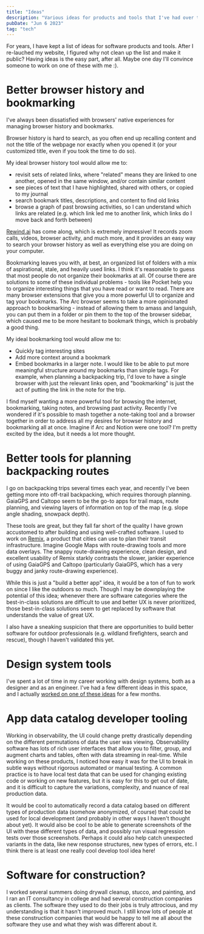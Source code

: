 ```yaml
---
title: "Ideas"
description: "Various ideas for products and tools that I've had over the years"
pubDate: "Jun 6 2023"
tag: "tech"
---
```


For years, I have kept a list of ideas for software products and tools. After I re-lauched my website, I figured why not clean up the list and make it public? Having ideas is the easy part, after all. Maybe one day I'll convince someone to work on one of these with me :).

# Better browser history and bookmarking

I've always been dissatisfied with browsers' native experiences for managing browser history and bookmarks.

Browser history is hard to search, as you often end up recalling content and not the title of the webpage nor exactly when you opened it (or your customized title, even if you took the time to do so).

My ideal browser history tool would allow me to:

- revisit sets of related links, where "related" means they are linked to one another, opened in the same window, and/or contain similar content
- see pieces of text that I have highlighted, shared with others, or copied to my journal
- search bookmark titles, descriptions, and content to find old links
- browse a graph of past browsing activities, so I can understand which links are related (e.g. which link led me to another link, which links do I move back and forth between)

[Rewind.ai](http://Rewind.ai) has come along, which is extremely impressive! It records zoom calls, videos, browser activity, and much more, and it provides an easy way to search your browser history as well as everything else you are doing on your computer.

Bookmarking leaves you with, at best, an organized list of folders with a mix of aspirational, stale, and heavily used links. I think it's reasonable to guess that most people do not organize their bookmarks at all. Of course there are solutions to some of these individual problems - tools like Pocket help you to organize interesting things that you have read or want to read. There are many browser extensions that give you a more powerful UI to organize and tag your bookmarks. The Arc browser seems to take a more opinionated approach to bookmarking - instead of allowing them to amass and languish, you can put them in a folder or pin them to the top of the browser sidebar, which caused me to be more hesitant to bookmark things, which is probably a good thing.

My ideal bookmarking tool would allow me to:

- Quickly tag interesting sites
- Add more context around a bookmark
- Embed bookmarks in a larger note. I would like to be able to put more meaningful structure around my bookmarks than simple tags. For example, when planning a backpacking trip, I'd love to have a single browser with just the relevant links open, and "bookmarking" is just the act of putting the link in the note for the trip.

I find myself wanting a more powerful tool for browsing the internet, bookmarking, taking notes, and browsing past activity. Recently I've wondered if it's possible to mash together a note-taking tool and a browser together in order to address all my desires for browser history and bookmarking all at once. Imagine if Arc and Notion were one tool? I'm pretty excited by the idea, but it needs a lot more thought.

# Better tools for planning backpacking routes

I go on backpacking trips several times each year, and recently I've been getting more into off-trail backpacking, which requires thorough planning. GaiaGPS and Caltopo seem to be the go-to apps for trail maps, route planning, and viewing layers of information on top of the map (e.g. slope angle shading, snowpack depth).

These tools are great, but they fall far short of the quality I have grown accustomed to after building and using well-crafted software. I used to work on [Remix](https://www.remix.com/), a product that cities can use to plan their transit infrastructure. Imagine Google Maps with route-drawing tools and more data overlays. The snappy route-drawing experience, clean design, and excellent usability of Remix starkly contrasts the slower, jankier experience of using GaiaGPS and Caltopo (particularly GaiaGPS, which has a very buggy and janky route-drawing experience).

While this is just a "build a better app" idea, it would be a ton of fun to work on since I like the outdoors so much. Though I may be downplaying the potential of this idea; whenever there are software categories where the best-in-class solutions are difficult to use and better UX is never prioritized, those best-in-class solutions seem to get replaced by software that understands the value of great UX.

I also have a sneaking suspicion that there are opportunities to build better software for outdoor professionals (e.g. wildland firefighters, search and rescue), though I haven't validated this yet.

# Design system tools

I've spent a lot of time in my career working with design systems, both as a designer and as an engineer. I've had a few different ideas in this space, and I actually [worked on one of these ideas](https://vbud.dev/blog/composer) for a few months.

# App data catalog developer tooling

Working in observability, the UI could change pretty drastically depending on the different permutations of data the user was viewing. Observability software has lots of rich user interfaces that allow you to filter, group, and augment charts and tables, often with data streaming in real-time. While working on these products, I noticed how easy it was for the UI to break in subtle ways without rigorous automated or manual testing. A common practice is to have local test data that can be used for changing existing code or working on new features, but it is easy for this to get out of date, and it is difficult to capture the variations, complexity, and nuance of real production data.

It would be cool to automatically record a data catalog based on different types of production data (somehow anonymized, of course) that could be used for local development (and probably in other ways I haven't thought about yet). It would also be cool to be able to generate screenshots of the UI with these different types of data, and possibly run visual regression tests over those screenshots. Perhaps it could also help catch unexpected variants in the data, like new response structures, new types of errors, etc. I think there is at least one really cool develop tool idea here!

# Software for construction?

I worked several summers doing drywall cleanup, stucco, and painting, and I ran an IT consultancy in college and had several construction companies as clients. The software they used to do their jobs is truly attrocious, and my understanding is that it hasn't improved much. I still know lots of people at these construction companies that would be happy to tell me all about the software they use and what they wish was different about it.
